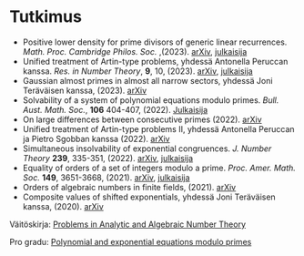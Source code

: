 # Tutkimus

- Positive lower density for prime divisors of generic linear recurrences. _Math. Proc. Cambridge Philos. Soc._ ,(2023). [arXiv](https://arxiv.org/abs/2102.04042), [julkaisija](https://doi.org/10.1017/S0305004123000257)
- Unified treatment of Artin-type problems, yhdessä Antonella Peruccan kanssa. _Res. in Number Theory_, __9__, 10, (2023).  [arXiv](https://arxiv.org/abs/2202.11329), [julkaisija](https://doi.org/10.1007/s40993-022-00418-6)
- Gaussian almost primes in almost all narrow sectors, yhdessä Joni Teräväisen kanssa, (2023). [arXiv](https://arxiv.org/abs/2303.05822)
- Solvability of a system of polynomial equations modulo primes. _Bull. Aust. Math. Soc._, __106__ 404-407, (2022). [Julkaisija](https://doi.org/10.1017/s0004972722000260)
- On large differences between consecutive primes (2022). [arXiv](https://arxiv.org/abs/2212.10965)
- Unified treatment of Artin-type problems II, yhdessä Antonella Peruccan ja Pietro Sgobban kanssa (2022). [arXiv](https://arxiv.org/abs/2211.15614)
- Simultaneous insolvability of exponential congruences. _J. Number Theory_ __239__, 335-351, (2022). [arXiv](https://arxiv.org/abs/1912.02526), [julkaisija](https://doi.org/10.1016/j.jnt.2021.12.007)
- Equality of orders of a set of integers modulo a prime. _Proc. Amer. Math. Soc._ __149__, 3651-3668, (2021). [arXiv](https://arxiv.org/abs/1912.02554), [julkaisija](https://doi.org/10.1090/proc/15498)
- Orders of algebraic numbers in finite fields, (2021). [arXiv](https://arxiv.org/abs/2106.09813)
- Composite values of shifted exponentials, yhdessä Joni Teräväisen kanssa, (2020). [arXiv](https://arxiv.org/abs/2010.01789)

Väitöskirja: [Problems in Analytic and Algebraic Number Theory](https://urn.fi/URN:ISBN:978-951-29-9305-5)

Pro gradu: [Polynomial and exponential equations modulo primes](http://urn.fi/URN:NBN:fi:hulib-202106082543)

